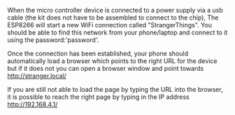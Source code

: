 When the micro controller device is connected to a power supply via a usb cable (the kit does not have to be assembled to connect to the chip),
The ESP8266 will start a new WiFi connection called "StrangerThings". You should be able to find this network from your phone/laptop and connect to it using the password:'password'.


Once the connection has been established, your phone should automatically load a browser which points to the right URL for the device but if it does not you can open a browser window and point towards http://stranger.local/


If you are still not able to load the page by typing the URL into the browser, it is possible to reach the right page by typing in the IP address http://192.168.4.1/
